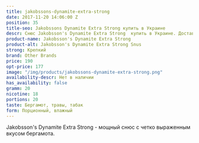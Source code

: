 ```yaml
---
title: jakobssons-dynamite-extra-strong
date: 2017-11-20 14:06:00 Z
position: 35
title-seo: Jakobssons Dynamite Extra Strong купить в Украине
descr: Снюс Jakobsson's Dynamite Extra Strong  купить в Украине. Доставка новой почтой
product-name: Jakobsson's Dynamite Extra Strong
product-alt: Jakobsson's Dynamite Extra Strong Snus
strong: Крепкий
brand: Other Brands
price: 190
opt-price: 177
image: "/img/products/jakobssons-dynamite-extra-strong.png"
availability-descr: Нет в наличии
has_availability: false
gramm: 20
nicotine: 18
portions: 20
taste: Бергамот, травы, табак
form: Порционный, влажный
---
```


Jakobsson's Dynamite Extra Strong - мощный снюс с четко выраженным вкусом бергамота.